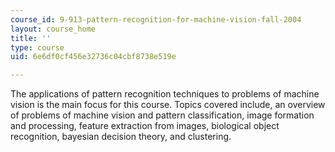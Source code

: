 ```yaml
---
course_id: 9-913-pattern-recognition-for-machine-vision-fall-2004
layout: course_home
title: ''
type: course
uid: 6e6df0cf456e32736c04cbf8738e519e

---
```

The applications of pattern recognition techniques to problems of machine vision is the main focus for this course. Topics covered include, an overview of problems of machine vision and pattern classification, image formation and processing, feature extraction from images, biological object recognition, bayesian decision theory, and clustering.
